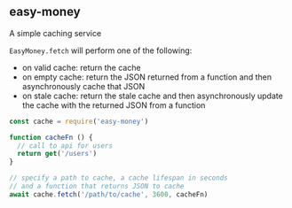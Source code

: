 easy-money
---

A simple caching service

`EasyMoney.fetch` will perform one of the following:
 - on valid cache: return the cache
 - on empty cache: return the JSON returned from a function and then asynchronously cache that JSON
 - on stale cache: return the stale cache and then asynchronously update the cache with the returned JSON from a function

```js
const cache = require('easy-money')

function cacheFn () {
  // call to api for users
  return get('/users')
}

// specify a path to cache, a cache lifespan in seconds
// and a function that returns JSON to cache
await cache.fetch('/path/to/cache', 3600, cacheFn)
```
